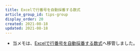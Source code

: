 ```yaml
---
title: Excelで行番号を自動採番する数式
article_group_id: tips-group
display_order: 20
created: 2021-08-18
updated: 2021-08-18
---
```

- 当メモは、[Excelで行番号を自動採番する数式](https://thinktwice.tech/it/excel/formula_for_automatically_numbering_lines/)へ移管しました。